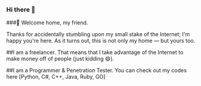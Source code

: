 ### Hi there 👋

<!--
**TigerNetv/TigerNetv** is a ✨ _special_ ✨ repository because its `README.md` (this file) appears on your GitHub profile.
-->

###🔭 Welcome home, my friend. 

Thanks for accidentally stumbling upon my small stake of the Internet; I'm happy you're here.
As it turns out, this is not only my home — but yours too.

##I am a freelancer.
That means that I take advantage of the Internet to make money off of people (just kidding 😄).

##I am a Programmer & Penetration Tester.
You can check out my codes here [Python, C#, C++, Java, Ruby, GO]
